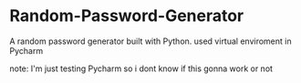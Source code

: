 # Random-Password-Generator
A random password generator built with Python. used virtual enviroment in Pycharm

note: I'm just testing Pycharm so i dont know if this gonna work or not
